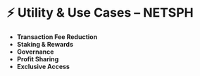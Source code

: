 # ⚡ Utility & Use Cases – NETSPH

- **Transaction Fee Reduction**   
- **Staking & Rewards** 
- **Governance** 
- **Profit Sharing**  
- **Exclusive Access** 
